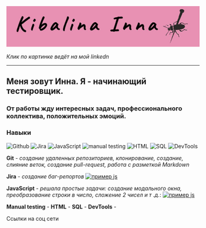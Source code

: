 [![Header](https://github.com/innakibalina/innakibalina/blob/master/assets/Новое%20изображение%20(1).jpg)](https://www.linkedin.com/in/inna-kibalina-54293026a/)

*Клик по картинке ведёт на мой linkedn*

------------------

## Меня зовут Инна. Я - начинающий тестировщик.
### От работы жду интересных задач, профессионального коллектива, положительных эмоций.

### Навыки

![Github](https://img.shields.io/badge/-Github-FFB6C1?style=for-the-badge&logo=Github)
![Jira](https://img.shields.io/badge/-Jira-DB7093?style=for-the-badge&logo=Jira&logoColor=FFB6C1)
![JavaScript](https://img.shields.io/badge/-JavaScript-FFFAFA?style=for-the-badge&logo=JavaScript&logoColor=FFB6C9)
![manual testing](https://img.shields.io/badge/-Manualtesting-FFB6C1?style=for-the-badge&logo=Github)
![HTML](https://img.shields.io/badge/-HTML-DB7093?style=for-the-badge&logo=HTML&logoColor=FFB6C1)
![SQL](https://img.shields.io/badge/-SQL-FFFAFA?style=for-the-badge&logo=SQL&logoColor=FFB6C9)
![DevTools](https://img.shields.io/badge/-DevTools-FFB6C1?style=for-the-badge&logo=DevTools)

**Git** - *создание удаленных репозиториев, клонирование, создание, слияние веток, создание pull-request, работа с разметкой Markdown* 

**Jira** - *создание баг-репортов* [![пример js](https://img.shields.io/badge/-Примеры-FFFAFA?style=social&logo=Jira&logoColor=FFB6C1)](https://drive.google.com/drive/folders/1khgqs4zz3rq_8thGfQ1CGJfqy1guJsW_?usp=sharing)

**JavaScript** - *решала простые задачи: создание модального окна, преобразование строки в число, сложение 2 чисел и т .д.*: [![пример js](https://img.shields.io/badge/-Примеры-FFFAFA?style=social&logo=JavaScript&logoColor=FFB6C9)](https://drive.google.com/drive/folders/1ETzwozA91AwfeSZe710CtmpbfUZzzCcf?usp=sharing)

**Manual testing** - 
**HTML** - 
**SQL** - 
**DevTools** - 




Ссылки на соц сети